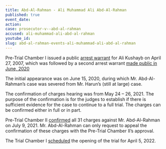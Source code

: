 ```yaml
---
title: Abd-Al-Rahman - Ali Muhammad Ali Abd-Al-Rahman
published: true
event_date:
action:
case: prosecutor-v--abd-al-rahman
accused: ali-muhammad-ali-abd-al-rahman
youtube_id:
slug: abd-al-rahman-events-ali-muhammad-ali-abd-al-rahman
---
```


Pre-Trial Chamber I issued a public [arrest warrant](http://www.icc-cpi.int/iccdocs/doc/doc279813.pdf) for Ali Kushayb on April 27, 2007, which was followed by a second arrest warrant [made public in June, 2020](https://www.icc-cpi.int/CourtRecords/CR2020_02363.PDF)

The initial appearance was on June 15, 2020, during which Mr. Abd-Al-Rahman’s case was severed from Mr. Harun’s (still at large) case.

The confirmation of charges hearing was from May 24 – 26, 2021. The purpose of the confirmation is for the judges to establish if there is sufficient evidence for the case to continue to a full trial. The charges can be confirmed either in full or in part.

Pre-Trial Chamber II [confirmed](https://www.icc-cpi.int/CourtRecords/CR2021_06131.PDF) all 31 charges against Mr. Abd-Al-Rahman on July 9, 2021. Mr. Abd-Al-Rahman can only request to appeal the confirmation of these charges with the Pre-Trial Chamber II’s approval.

The Trial Chamber I [scheduled](https://www.icc-cpi.int/Pages/item.aspx?name=pr1806) the opening of the trial for April 5, 2022.
